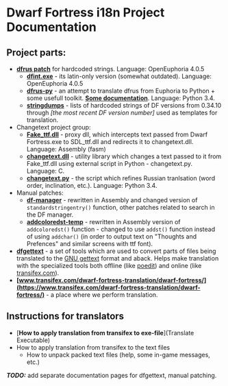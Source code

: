 # Dwarf Fortress i18n Project Documentation

## Project parts:

* **[dfrus patch](https://bitbucket.org/insolor/dfrus/)** for hardcoded strings. Language: OpenEuphoria 4.0.5
    * **[dfint.exe](https://bitbucket.org/dfint/df-i18n)** - its latin-only version (somewhat outdated). Language: OpenEuphoria 4.0.5
    * **[dfrus-py](https://bitbucket.org/dfint/dfrus-py)** - an attempt to translate dfrus from Euphoria to Python + some usefull toolkit. [**Some documentation**](dfrus-py). Language: Python 3.4.
    * **[stringdumps](https://bitbucket.org/dfint/stringdumps)** - lists of hardcoded strings of DF versions from 0.34.10 through *[the most recent DF version number]* used as templates for translation.
* Changetext project group:
    * **[Fake_ttf.dll](https://bitbucket.org/dfint/fake_ttf.dll)** - proxy dll, which intercepts text passed from Dwarf Fortress.exe to SDL_ttf.dll and redirects it to changetext.dll. Language: Assembly (fasm)
    * **[changetext.dll](https://bitbucket.org/dfint/changetextpy)** - utility library which changes a text passed to it from Fake_ttf.dll using external script in Python - changetext.py. Language: C.
    * **[changetext.py](https://bitbucket.org/dfint/changetextpy_script)** - the script which refines Russian tranlsation (word order, inclination, etc.). Language: Python 3.4.
* Manual patches:
    * **[df-manager](https://bitbucket.org/dfint/df-manager)** - rewritten in Assembly and changed version of `standardstringentry()` function, other patches related to search in the DF manager.
    * **[addcoloredst-temp](https://bitbucket.org/dfint/addcoloredst-temp)** - rewritten in Assembly version of `addcoloredst()` function - changed to use `addst()` function instead of using `addchar()` (in order to output text on "Thoughts and Prefences" and similar screens with ttf font).
* **[dfgettext](https://bitbucket.org/dfint/df-gettext-toolkit)** - a set of tools which are used to convert parts of files being translated to the [GNU gettext](http://www.gnu.org/software/gettext/) format and aback. Helps make translation with the specialized tools both offline (like [poedit](http://poedit.net/)) and online (like [transifex.com](http://transifex.com/)).
* **[www.transifex.com/dwarf-fortress-translation/dwarf-fortress/](https://www.transifex.com/dwarf-fortress-translation/dwarf-fortress/)** - a place where we perform translation.

## Instructions for translators
* [**How to apply translation from transifex to exe-file**](Translate Executable)
* How to apply translation from transifex to the text files
    * How to unpack packed text files (help, some in-game messages, etc.)

***TODO:*** add separate documentation pages for dfgettext, manual patching.